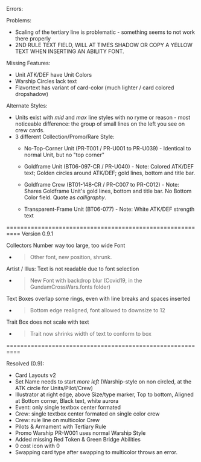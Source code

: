Errors:


Problems:
* Scaling of the tertiary line is problematic - something seems to not work there properly
* 2ND RULE TEXT FIELD, WILL AT TIMES SHADOW OR COPY A YELLOW TEXT WHEN INSERTING AN ABILITY FONT.

Missing Features:
* Unit ATK/DEF have Unit Colors
* Warship Circles lack text
* Flavortext has variant of card-color (much lighter / card colored dropshadow)



Alternate Styles:
* Units exist with *mid* and *max* line styles with no ryme or reason - most noticeable difference: the group of small lines on the left you see on crew cards.
* 3 different Collection/Promo/Rare Style:
	* No-Top-Corner Unit (PR-T001 / PR-U001 to PR-U039) - Identical to normal Unit, but no "top corner"

	* Goldframe Unit (BT06-097-CR / PR-U040) - Note: Colored ATK/DEF text; Golden circles around ATK/DEF; gold lines, bottom and title bar.
	* Goldframe Crew (BT01-148-CR / PR-C007 to PR-C012) - Note: Shares Goldframe Unit's gold lines, bottom and title bar. No Bottom Color field. Quote as *calligraphy*.

	* Transparent-Frame Unit (BT06-077) - Note: White ATK/DEF strength text


==========================================================
Version 0.9.1

Collectors Number way too large, too wide Font
* > Other font, new position, shrunk.

Artist / Illus: Text is not readable due to font selection
* > New Font with backdrop blur (Covid19, in the GundamCrossWars.fonts folder)

Text Boxes overlap some rings, even with line breaks and spaces inserted
* > Bottom edge realigned, font allowed to downsize to 12

Trait Box does not scale with text
* > Trait now shrinks width of text to conform to box 

==========================================================

Resolved (0.9): 
* Card Layouts v2
* Set Name needs to start *more left* (Warship-style on non circled, at the ATK circle for Units/Pilot/Crew)
* Illustrator at right edge, above Size/type marker, Top to bottom, Aligned at Bottom corner, Black text, white aurora
* Event: only single textbox center formated
* Crew: single textbox center formated on single color crew
* Crew: rule line on multicolor Crew
* Pilots & Armament with Tertiary Rule 
* Promo Warship PR-W001 uses normal Warship Style
* Added missing Red Token & Green Bridge Abilities
* 0 cost icon with 0
* Swapping card type after swapping to multicolor throws an error.
